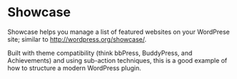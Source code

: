 Showcase
===

Showcase helps you manage a list of featured websites on your WordPrese site; similar to http://wordpress.org/showcase/.

Built with theme compatibility (think bbPress, BuddyPress, and Achievements) and using sub-action techniques, this is a good example of how to structure a modern WordPress plugin.
